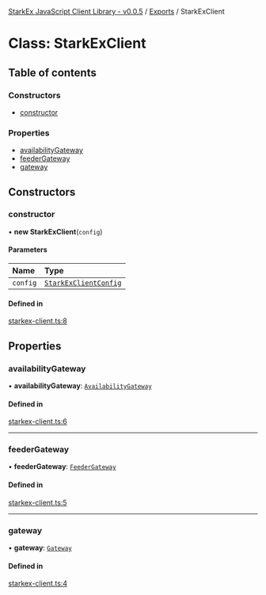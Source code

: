 [StarkEx JavaScript Client Library - v0.0.5](../README.md) / [Exports](../modules.md) / StarkExClient

# Class: StarkExClient

## Table of contents

### Constructors

- [constructor](StarkExClient.md#constructor)

### Properties

- [availabilityGateway](StarkExClient.md#availabilitygateway)
- [feederGateway](StarkExClient.md#feedergateway)
- [gateway](StarkExClient.md#gateway)

## Constructors

### constructor

• **new StarkExClient**(`config`)

#### Parameters

| Name     | Type                                                          |
| :------- | :------------------------------------------------------------ |
| `config` | [`StarkExClientConfig`](../interfaces/StarkExClientConfig.md) |

#### Defined in

[starkex-client.ts:8](https://github.com/starkware-libs/starkex-js/blob/31ba85c/src/lib/starkex-client.ts#L8)

## Properties

### availabilityGateway

• **availabilityGateway**: [`AvailabilityGateway`](AvailabilityGateway.md)

#### Defined in

[starkex-client.ts:6](https://github.com/starkware-libs/starkex-js/blob/31ba85c/src/lib/starkex-client.ts#L6)

---

### feederGateway

• **feederGateway**: [`FeederGateway`](FeederGateway.md)

#### Defined in

[starkex-client.ts:5](https://github.com/starkware-libs/starkex-js/blob/31ba85c/src/lib/starkex-client.ts#L5)

---

### gateway

• **gateway**: [`Gateway`](Gateway.md)

#### Defined in

[starkex-client.ts:4](https://github.com/starkware-libs/starkex-js/blob/31ba85c/src/lib/starkex-client.ts#L4)
